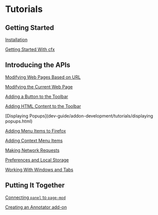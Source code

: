 # Tutorials #

## Getting Started ##

<div class="two-column-content">

 [Installation](dev-guide/addon-development/installation.html) 
<br/>

 [Getting Started With cfx](dev-guide/addon-development/tutorials/getting-started-with-cfx.html) 

</div>

## Introducing the APIs ##

<div class="two-column-content">

 [Modifying Web Pages Based on URL](dev-guide/addon-development/tutorials/modifying-web-pages-url.html) 
<br/>

 [Modifying the Current Web Page](dev-guide/addon-development/tutorials/modifying-web-pages-tab.html) 
<br/>

 [Adding a Button to the Toolbar](dev-guide/addon-development/tutorials/adding-toolbar-button.html) 
<br/>

 [Adding HTML Content to the Toolbar](dev-guide/addon-development/tutorials/adding-toolbar-html.html) 
<br/>

 [Displaying Popups](dev-guide/addon-development/tutorials/displaying popups.html) 
<br/>

 [Adding Menu Items to Firefox](dev-guide/addon-development/tutorials/adding-menus.html) 
<br/>

 [Adding Context Menu Items](dev-guide/addon-development/tutorials/adding-context-menus.html) 
<br/>

 [Making Network Requests](dev-guide/addon-development/tutorials/network-requests.html) 
<br/>

 [Preferences and Local Storage](dev-guide/addon-development/tutorials/prefs-and-storage.html) 
<br/>

 [Working With Windows and Tabs](dev-guide/addon-development/tutorials/windows-and-tabs.html) 
<br/>

</div>

## Putting It Together ##

 [Connecting `panel` to `page-mod`](dev-guide/addon-development/tutorials/panel-to-pagemod.html) 

 [Creating an Annotator add-on](dev-guide/addon-development/tutorials/annotator/annotator.html) 
